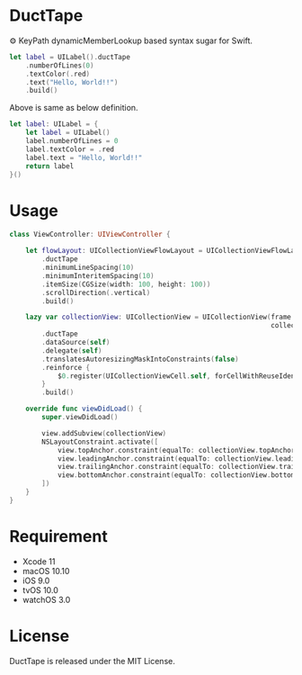 # DuctTape

⚙️ KeyPath dynamicMemberLookup based syntax sugar for Swift.

```swift
let label = UILabel().ductTape
    .numberOfLines(0)
    .textColor(.red)
    .text("Hello, World!!")
    .build()
```

Above is same as below definition.

```swift
let label: UILabel = {
    let label = UILabel()
    label.numberOfLines = 0
    label.textColor = .red
    label.text = "Hello, World!!"
    return label
}()
```

# Usage

```swift
class ViewController: UIViewController {

    let flowLayout: UICollectionViewFlowLayout = UICollectionViewFlowLayout()
        .ductTape
        .minimumLineSpacing(10)
        .minimumInteritemSpacing(10)
        .itemSize(CGSize(width: 100, height: 100))
        .scrollDirection(.vertical)
        .build()

    lazy var collectionView: UICollectionView = UICollectionView(frame: .zero,
                                                                 collectionViewLayout: flowLayout)
        .ductTape
        .dataSource(self)
        .delegate(self)
        .translatesAutoresizingMaskIntoConstraints(false)
        .reinforce {
            $0.register(UICollectionViewCell.self, forCellWithReuseIdentifier: "Cell")
        }
        .build()

    override func viewDidLoad() {
        super.viewDidLoad()

        view.addSubview(collectionView)
        NSLayoutConstraint.activate([
            view.topAnchor.constraint(equalTo: collectionView.topAnchor),
            view.leadingAnchor.constraint(equalTo: collectionView.leadingAnchor),
            view.trailingAnchor.constraint(equalTo: collectionView.trailingAnchor),
            view.bottomAnchor.constraint(equalTo: collectionView.bottomAnchor)
        ])
    }
}
```

# Requirement

- Xcode 11
- macOS 10.10
- iOS 9.0
- tvOS 10.0
- watchOS 3.0

# License

DuctTape is released under the MIT License.
